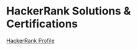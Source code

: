 # HackerRank Solutions & Certifications

[HackerRank Profile](https://www.hackerrank.com/NicholasNguyen81)
